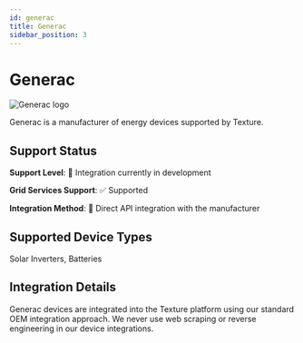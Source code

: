 ```yaml
---
id: generac
title: Generac
sidebar_position: 3
---
```


# Generac

<div style={{ textAlign: 'center', margin: '20px 0' }}>
  <img 
    src="https://device.cms.texture.energy/logo/Generac%20Vector%20Icon.svg" 
    alt="Generac logo" 
    style={{ maxWidth: '200px', maxHeight: '150px' }}
  />
</div>

Generac is a manufacturer of energy devices supported by Texture.



## Support Status

**Support Level**: 🔨 Integration currently in development

**Grid Services Support**: ✅ Supported

**Integration Method**: 🔌 Direct API integration with the manufacturer

## Supported Device Types

Solar Inverters, Batteries

## Integration Details

Generac devices are integrated into the Texture platform using our standard OEM integration approach. We never use web scraping or reverse engineering in our device integrations.



